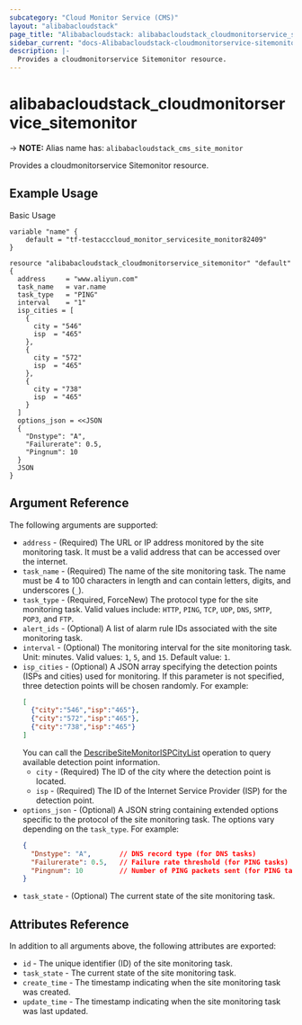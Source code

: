 ```yaml
---
subcategory: "Cloud Monitor Service (CMS)"
layout: "alibabacloudstack"
page_title: "Alibabacloudstack: alibabacloudstack_cloudmonitorservice_sitemonitor"
sidebar_current: "docs-Alibabacloudstack-cloudmonitorservice-sitemonitor"
description: |- 
  Provides a cloudmonitorservice Sitemonitor resource.
---
```


# alibabacloudstack_cloudmonitorservice_sitemonitor
-> **NOTE:** Alias name has: `alibabacloudstack_cms_site_monitor`

Provides a cloudmonitorservice Sitemonitor resource.

## Example Usage

Basic Usage

```hcl
variable "name" {
    default = "tf-testacccloud_monitor_servicesite_monitor82409"
}

resource "alibabacloudstack_cloudmonitorservice_sitemonitor" "default" {
  address     = "www.aliyun.com"
  task_name   = var.name
  task_type   = "PING"
  interval    = "1"
  isp_cities = [
    {
      city = "546"
      isp  = "465"
    },
    {
      city = "572"
      isp  = "465"
    },
    {
      city = "738"
      isp  = "465"
    }
  ]
  options_json = <<JSON
  {
    "Dnstype": "A",
    "Failurerate": 0.5,
    "Pingnum": 10
  }
  JSON
}
```

## Argument Reference

The following arguments are supported:

* `address` - (Required) The URL or IP address monitored by the site monitoring task. It must be a valid address that can be accessed over the internet.
* `task_name` - (Required) The name of the site monitoring task. The name must be 4 to 100 characters in length and can contain letters, digits, and underscores (`_`).
* `task_type` - (Required, ForceNew) The protocol type for the site monitoring task. Valid values include: `HTTP`, `PING`, `TCP`, `UDP`, `DNS`, `SMTP`, `POP3`, and `FTP`.
* `alert_ids` - (Optional) A list of alarm rule IDs associated with the site monitoring task.
* `interval` - (Optional) The monitoring interval for the site monitoring task. Unit: minutes. Valid values: `1`, `5`, and `15`. Default value: `1`.
* `isp_cities` - (Optional) A JSON array specifying the detection points (ISPs and cities) used for monitoring. If this parameter is not specified, three detection points will be chosen randomly. For example:
  ```json
  [
    {"city":"546","isp":"465"},
    {"city":"572","isp":"465"},
    {"city":"738","isp":"465"}
  ]
  ```
  You can call the [DescribeSiteMonitorISPCityList](https://www.alibabacloud.com/help/en/doc-detail/115045.htm) operation to query available detection point information.
  * `city` - (Required) The ID of the city where the detection point is located.
  * `isp` - (Required) The ID of the Internet Service Provider (ISP) for the detection point.
* `options_json` - (Optional) A JSON string containing extended options specific to the protocol of the site monitoring task. The options vary depending on the `task_type`. For example:
  ```json
  {
    "Dnstype": "A",       // DNS record type (for DNS tasks)
    "Failurerate": 0.5,   // Failure rate threshold (for PING tasks)
    "Pingnum": 10         // Number of PING packets sent (for PING tasks)
  }
  ```
* `task_state` - (Optional) The current state of the site monitoring task.

## Attributes Reference

In addition to all arguments above, the following attributes are exported:

* `id` - The unique identifier (ID) of the site monitoring task.
* `task_state` - The current state of the site monitoring task.
* `create_time` - The timestamp indicating when the site monitoring task was created.
* `update_time` - The timestamp indicating when the site monitoring task was last updated.